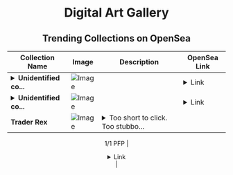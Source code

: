 <div align="center">

# Digital Art Gallery

## Trending Collections on OpenSea

| Collection Name                       | Image                                                                                     | Description                       | OpenSea Link                                                                                          |
|---------------------------------------|-------------------------------------------------------------------------------------------|-----------------------------------|--------------------------------------------------------------------------------------------------------|
| **<details><summary>Unidentified co...</summary>Unidentified contract b7b9143d-4e50-462d-bfde-a508b2bf3916</details>** | ![Image](https://i.seadn.io/s/raw/files/654b7e9c6f93abe8d20f6c1ead4af558.png?w=500&auto=format?w=200&auto=format) |  | <details><summary>Link</summary>[Unidentified contract b7b9143d-4e50-462d-bfde-a508b2bf3916](https://opensea.io/collection/unidentified-contract-b7b9143d-4e50-462d-bfde-a508)</details> |
| **<details><summary>Unidentified co...</summary>Unidentified contract 3854aad5-1c17-4918-9ae7-2497d13f279f</details>** | ![Image](https://i.seadn.io/s/raw/files/654b7e9c6f93abe8d20f6c1ead4af558.png?w=500&auto=format?w=200&auto=format) |  | <details><summary>Link</summary>[Unidentified contract 3854aad5-1c17-4918-9ae7-2497d13f279f](https://opensea.io/collection/unidentified-contract-3854aad5-1c17-4918-9ae7-2497)</details> |
| **Trader Rex** | ![Image](https://i.seadn.io/s/raw/files/d8c1d7eb06c55e1c7cdef0980b541cdf.jpg?w=500&auto=format?w=200&auto=format) | <details><summary>Too short to click. Too stubbo...</summary>Too short to click. Too stubborn to stop. Meet Trader Rex, the confused dino trying to survive the market with tiny arms and massive regrets.

1/1 PFP</details> | <details><summary>Link</summary>[Trader Rex](https://opensea.io/collection/trader-rex)</details> |

</div>